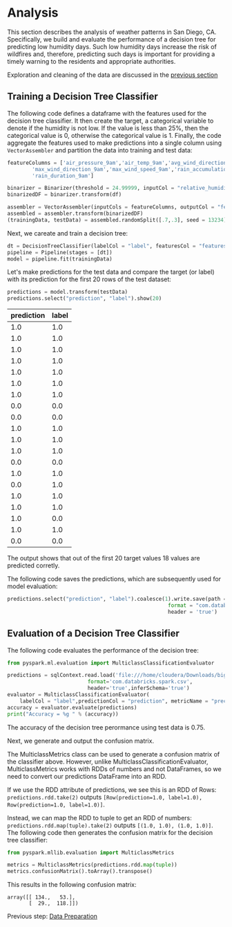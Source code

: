 # Analysis

This section describes the analysis of weather patterns in San Diego, CA.  Specifically, we build and evaluate the performance of a decision tree for predicting low humidity days.  Such low humidity days increase the risk of wildfires and, therefore, predicting such days is important for providing a timely warning to the residents and appropriate authorities.

Exploration and cleaning of the data are discussed in the [previous section](https://eagronin.github.io/weather-classification-spark-prepare/)

## Training a Decision Tree Classifier
The following code defines a dataframe with the features used for the decision tree classifier.  It then create the target, a categorical variable to denote if the humidity is not low. If the value is less than 25%, then the categorical value is 0, otherwise the categorical value is 1.  Finally, the code aggregate the features used to make predictions into a single column using `VectorAssembler` and partition the data into training and test data: 

```python
featureColumns = ['air_pressure_9am','air_temp_9am','avg_wind_direction_9am','avg_wind_speed_9am',
        'max_wind_direction_9am','max_wind_speed_9am','rain_accumulation_9am',
        'rain_duration_9am']

binarizer = Binarizer(threshold = 24.99999, inputCol = "relative_humidity_3pm", outputCol="label")
binarizedDF = binarizer.transform(df)

assembler = VectorAssembler(inputCols = featureColumns, outputCol = "features")
assembled = assembler.transform(binarizedDF)
(trainingData, testData) = assembled.randomSplit([.7,.3], seed = 13234)
```

Next, we careate and train a decision tree:

```python
dt = DecisionTreeClassifier(labelCol = "label", featuresCol = "features", maxDepth = 5, minInstancesPerNode = 20, impurity = "gini")
pipeline = Pipeline(stages = [dt])
model = pipeline.fit(trainingData)
```

Let's make predictions for the test data and compare the target (or label) with its prediction for the first 20 rows of the test dataset:

```python
predictions = model.transform(testData)
predictions.select("prediction", "label").show(20)
```

| prediction | label |
| --- | --- |
|       1.0|  1.0|
|       1.0|  1.0|
|       1.0|  1.0|
|       1.0|  1.0|
|       1.0|  1.0|
|       1.0|  1.0|
|       1.0|  1.0|
|       0.0|  0.0|
|       0.0|  0.0|
|       1.0|  1.0|
|       1.0|  1.0|
|       1.0|  1.0|
|       0.0|  0.0|
|       1.0|  1.0|
|       0.0|  1.0|
|       1.0|  1.0|
|       1.0|  1.0|
|       1.0|  0.0|
|       1.0|  1.0|
|       0.0|  0.0|

The output shows that out of the first 20 target values 18 values are predicted corretly.  

The following code saves the predictions, which are subsequently used for model evaluation:

```python
predictions.select("prediction", "label").coalesce(1).write.save(path = "file:///home/cloudera/Downloads/big-data-4/predictions",
                                                    format = "com.databricks.spark.csv",
                                                    header = 'true')
```

## Evaluation of a Decision Tree Classifier
The following code evaluates the performance of the decision tree:

```python
from pyspark.ml.evaluation import MulticlassClassificationEvaluator

predictions = sqlContext.read.load('file:///home/cloudera/Downloads/big-data-4/predictions', 
                          format='com.databricks.spark.csv', 
                          header='true',inferSchema='true')
evaluator = MulticlassClassificationEvaluator(
    labelCol = "label",predictionCol = "prediction", metricName = "precision")
accuracy = evaluator.evaluate(predictions)
print("Accuracy = %g " % (accuracy))
```

The accuracy of the decision tree perormance using test data is 0.75.

Next, we generate and output the confusion matrix.  

The MulticlassMetrics class can be used to generate a confusion matrix of the classifier above. However, unlike MulticlassClassificationEvaluator, MulticlassMetrics works with RDDs of numbers and not DataFrames, so we need to convert our predictions DataFrame into an RDD.

If we use the RDD attribute of predictions, we see this is an RDD of Rows: `predictions.rdd.take(2)` outputs `[Row(prediction=1.0, label=1.0), Row(prediction=1.0, label=1.0)]`.

Instead, we can map the RDD to tuple to get an RDD of numbers: `predictions.rdd.map(tuple).take(2)` outputs `[(1.0, 1.0), (1.0, 1.0)]`.  The following code then generates the confusion matrix for the decision tree classifier:

```python
from pyspark.mllib.evaluation import MulticlassMetrics

metrics = MulticlassMetrics(predictions.rdd.map(tuple))
metrics.confusionMatrix().toArray().transpose()
```

This results in the following confusion matrix:

```
array([[ 134.,   53.],
       [  29.,  118.]])
```

Previous step: [Data Preparation](https://eagronin.github.io/weather-classification-spark-prepare/)
